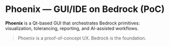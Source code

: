 # Phoenix — GUI/IDE on Bedrock (PoC)

**Phoenix** is a Qt-based GUI that orchestrates Bedrock primitives:
visualization, tolerancing, reporting, and AI-assisted workflows.

> Phoenix is a proof-of-concept UX. Bedrock is the foundation.
